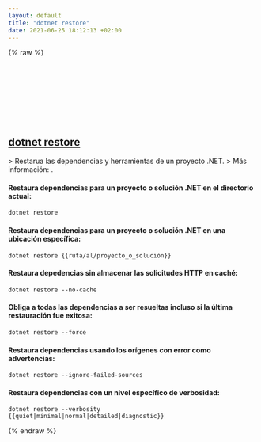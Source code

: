 ```yaml
---
layout: default
title: "dotnet restore"
date: 2021-06-25 18:12:13 +02:00
---
```

{% raw %}
<h2 id="dotnet-restore">
  <a href="/es/common/dotnet-restore.html">dotnet restore</a> <a href="#dotnet-restore"><svg class="icon">
    <use href="/assets/images/unicode_sprite.svg#link" />
  </svg></a>
</h2>
> Restarua las dependencias y herramientas de un proyecto .NET.
> Más información: <https://docs.microsoft.com/dotnet/core/tools/dotnet-restore>.

#### Restaura dependencias para un proyecto o solución .NET en el directorio actual:
```shell
dotnet restore
```
#### Restaura dependencias para un proyecto o solución .NET en una ubicación específica:
```shell
dotnet restore {{ruta/al/proyecto_o_solución}}
```
#### Restaura depedencias sin almacenar las solicitudes HTTP en caché:
```shell
dotnet restore --no-cache
```
#### Obliga a todas las dependencias a ser resueltas incluso si la última restauración fue exitosa:
```shell
dotnet restore --force
```
#### Restaura dependencias usando los orígenes con error como advertencias:
```shell
dotnet restore --ignore-failed-sources
```
#### Restaura dependencias con un nivel específico de verbosidad:
```shell
dotnet restore --verbosity {{quiet|minimal|normal|detailed|diagnostic}}
```
{% endraw %}